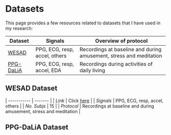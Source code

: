 # Datasets

This page provides a few resources related to datasets that I have used in my research:

| Dataset     | Signals | Overview of protocol | 
| ----------- | ------- | ------------- |
| [WESAD](#wesad-dataset) | PPG, ECG, resp, accel, others | Recordings at baseline and during amusement, stress and meditation |
| [PPG-DaLiA](#ppg-dalia-dataset) | PPG, ECG, resp, accel, EDA | Recordings during activities of daily living |

## WESAD Dataset

| ----------- | ------- |
| *Link* | Click [here](https://archive.ics.uci.edu/ml/datasets/WESAD+%28Wearable+Stress+and+Affect+Detection%29) |
| *Signals* | PPG, ECG, resp, accel, others |
| *No. Subjs* | 15 |
| *Protocol* | Recordings at baseline and during amusement, stress and meditation |

## PPG-DaLiA Dataset